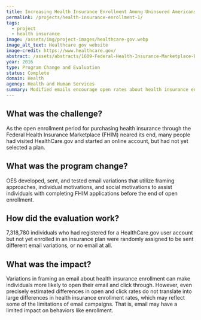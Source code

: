 ```yaml
---
title: Increasing Health Insurance Enrollment Among Uninsured Americans
permalink: /projects/health-insurance-enrollment-1/
tags: 
  - project
  - health insurance
image: /assets/img/project-images/healthcare-gov.webp
image_alt_text: Healthcare gov website
image-credit: https://www.healthcare.gov/
abstract: /assets/abstracts/1609-Federal-Health-Insurance-Marketplace-Enrollment-Emails.pdf
year: 2016
type: Program Change and Evaluation
status: Complete
domain: Health
agency: Health and Human Services
summary: Modified emails encourage open rates about health insurance enrollment.
---
```

## What was the challenge?

As the open enrollment period for purchasing health insurance through the Federal Health Insurance Marketplace (FHIM) neared its end, many people had visited HealthCare.gov and started an online account,  but had not yet selected a plan.

## What was the program change?

OES developed, sent, and tested email variations that utilize framing approaches, individual motivations, and social motivations to assist individuals with completing FHIM applications before the end of open enrollment.

## How did the evaluation work?

7,318,780 individuals who had registered for a HealthCare.gov user account but not yet enrolled in an insurance plan were randomly assigned to be sent different email variations, or no email at all. 

## What was the impact?

Variations in framing an email about health insurance enrollment can make individuals more likely to open their email and click through. However, even precisely estimated differences in open and click rates do not translate into large differences in health insurance enrollment rates, which may reflect some of the limitations of email campaigns. That is, email may have a limited impact on behaviors like enrollment.
